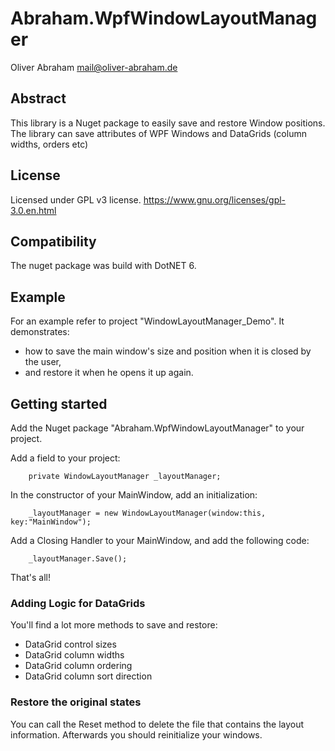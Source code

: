 # Abraham.WpfWindowLayoutManager

Oliver Abraham
mail@oliver-abraham.de


## Abstract

This library is a Nuget package to easily save and restore Window positions.
The library can save attributes of WPF Windows and DataGrids (column widths, orders etc)


## License

Licensed under GPL v3 license.
https://www.gnu.org/licenses/gpl-3.0.en.html


## Compatibility

The nuget package was build with DotNET 6.


## Example

For an example refer to project "WindowLayoutManager_Demo". It demonstrates:
- how to save the main window's size and position when it is closed by the user,
- and restore it when he opens it up again.


## Getting started

Add the Nuget package "Abraham.WpfWindowLayoutManager" to your project.

Add a field to your project:

		private WindowLayoutManager _layoutManager;

In the constructor of your MainWindow, add an initialization:

		_layoutManager = new WindowLayoutManager(window:this, key:"MainWindow");

Add a Closing Handler to your MainWindow, and add the following code:

		_layoutManager.Save();

That's all!


### Adding Logic for DataGrids

You'll find a lot more methods to save and restore:
- DataGrid control sizes
- DataGrid column widths
- DataGrid column ordering
- DataGrid column sort direction


### Restore the original states

You can call the Reset method to delete the file that contains the layout information.
Afterwards you should reinitialize your windows.

